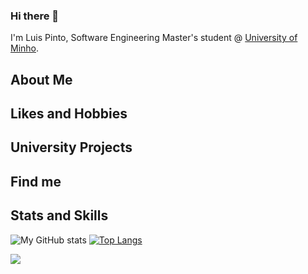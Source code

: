 ### Hi there 👋

I'm Luis Pinto, Software Engineering Master's student @ [University of Minho](https://www.uminho.pt/EN/).

## About Me
<!--

-->

## Likes and Hobbies
<!--

-->

## University Projects
<!--
    Link para projetos de Licenciatura e Mestrado, respectivamente :
  - Acrescentar Link
  - Acrescentar Link
-->

## Find me
<!--
  - LinkedIN
  ´+- Email Profissional
  - outro, exemplo : instagram ou site pessoal
-->


## Stats and Skills

![My GitHub stats](https://github-readme-stats.vercel.app/api?username=L-Pinto&count_private=true&show_icons=true&theme=gotham&hide=contribs&hide_border=true)
[![Top Langs](https://github-readme-stats.vercel.app/api/top-langs/?username=L-Pinto&layout=compact&hide=roff&theme=gotham&hide_border=true)](https://github.com/anuraghazra/github-readme-stats)

<!--
**L-Pinto/L-Pinto** is a ✨ _special_ ✨ repository because its `README.md` (this file) appears on your GitHub profile.

Here are some ideas to get you started:
- 🔭 I’m currently working on ...
- 🌱 I’m currently learning ...
- 💬 Ask me about ...
- 📫 How to reach me: ...
- ⚡ Fun fact: ... on ...
- 🤔 I’m looking for help with ...
- 👯 I’m looking to collaborate- 
- 😄 Pronouns: ...
-->

![](https://komarev.com/ghpvc/?username=L-Pinto)

